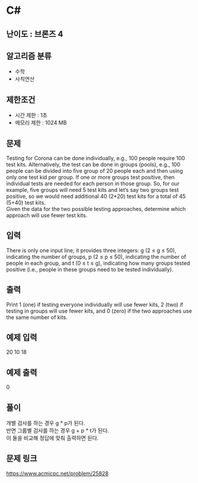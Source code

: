# C#

## 난이도 : 브론즈 4

## 알고리즘 분류
  - 수학
  - 사칙연산

## 제한조건
  - 시간 제한 : 1초
  - 메모리 제한 : 1024 MB

## 문제
Testing for Corona can be done individually, e.g., 100 people require 100 test kits. Alternatively, the test can be done in groups (pools), e.g., 100 people can be divided into five group of 20 people each and then using only one test kid per group. If one or more groups test positive, then individual tests are needed for each person in those group. So, for our example, five groups will need 5 test kits and let’s say two groups test positive, so we would need additional 40 (2*20) test kits for a total of 45 (5+40) test kits.<br/>
Given the data for the two possible testing approaches, determine which approach will use fewer test kits.<br/>


## 입력
There is only one input line; it provides three integers: g (2 ≤ g ≤ 50), indicating the number of groups, p (2 ≤ p ≤ 50), indicating the number of people in each group, and t (0 ≤ t ≤ g), indicating how many groups tested positive (i.e., people in these groups need to be tested individually).<br/>


## 출력
Print 1 (one) if testing everyone individually will use fewer kits, 2 (two) if testing in groups will use fewer kits, and 0 (zero) if the two approaches use the same number of kits.<br/>


## 예제 입력
20 10 18<br/>


## 예제 출력
0<br/>


## 풀이
개별 검사를 하는 경우 g * p가 된다.<br/>
반면 그룹별 검사를 하는 경우 g + p * t가 된다.<br/>
이 둘을 비교해 정답에 맞춰 출력하면 된다.<br/>


## 문제 링크
https://www.acmicpc.net/problem/25828
